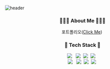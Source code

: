 ### 
![header](https://capsule-render.vercel.app/api?type=Waving&color=auto&height=300&section=header&text=Kimsejin&fontSize=90)

<h3 align="center">👩🏻‍💻 About Me 👩🏻‍💻</h3>
<p align="center">
  포트폴리오(<a href="https://www.notion.so/Portfolio-24e77aa84d3e451484f66a6e79c916e8?pvs=4">Click Me</a>)&nbsp
</p>

<div align=center> 
   <h3>📖 Tech Stack 📖</h3>
    <img src="https://img.shields.io/badge/html5-E34F26?style=flat-square&logo=html5&logoColor=white">  &nbsp
   <img src="https://img.shields.io/badge/css-1572B6?style=flat-square&logo=css3&logoColor=white">&nbsp
   <img src="https://img.shields.io/badge/Javascript-ffb13b?style=flat-square&logo=javascript&logoColor=white"/></a>&nbsp
   <img src="https://img.shields.io/badge/c-A8B9CC?style=flat-square&logo=c%2B%2B&logoColor=white"> &nbsp
   <br>
   <img src="https://img.shields.io/badge/Python-3766AB?style=flat-square&logo=Python&logoColor=white"/></a> &nbsp 
   <img src="https://img.shields.io/badge/react-61DAFB?style=flat-square&logo=react&logoColor=black">&nbsp 
   <img src="https://img.shields.io/badge/react native-61DAFB?style=flat-square&logo=react&logoColor=white">&nbsp 
   <img src="https://img.shields.io/badge/SpringBoot-6DB33F?style=flat-square&logo=SpringBoot&logoColor=white"/></a>&nbsp 
</div>


  
 
